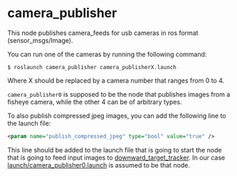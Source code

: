 # camera_publisher
This node publishes camera_feeds for usb cameras in ros format (sensor_msgs/Image). 

You can run one of the cameras by running the following command:
```
$ roslaunch camera_publisher camera_publisherX.launch
```
Where X should be replaced by a camera number that ranges from 0 to 4.

`camera_publisher0` is supposed to be the node that publishes images from a fisheye camera, while the other 4 can be of arbitrary types.

To also publish compressed jpeg images, you can add the following line to the launch file:
```xml
<param name="publish_compressed_jpeg" type="bool" value="true" />
```
This line should be added to the launch file that is going to start the node that is going to feed input images to [downward_target_tracker](https://github.com/AscendNTNU/downward_target_tracker). 
In our case [launch/camera_publisher0.launch](https://github.com/AscendNTNU/camera_publisher/blob/master/launch/camera_publisher0.launch) is assumed to be that node.
